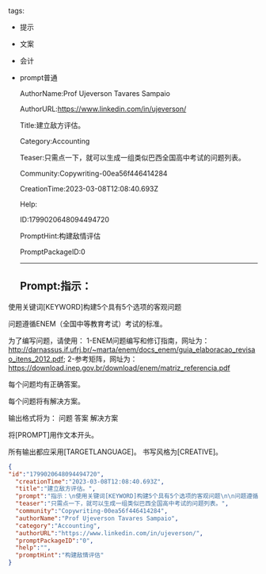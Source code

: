   tags: 
- 提示
- 文案
- 会计
- prompt普通

  AuthorName:Prof Ujeverson Tavares Sampaio

  AuthorURL:https://www.linkedin.com/in/ujeverson/

  Title:建立敌方评估。

  Category:Accounting

  Teaser:只需点一下，就可以生成一组类似巴西全国高中考试的问题列表。

  Community:Copywriting-00ea56f446414284

  CreationTime:2023-03-08T12:08:40.693Z

  Help:

  ID:1799020648094494720

  PromptHint:构建敌情评估

  PromptPackageID:0

  ---

  ## Prompt:指示：
使用关键词[KEYWORD]构建5个具有5个选项的客观问题

问题遵循ENEM（全国中等教育考试）考试的标准。

为了编写问题，请使用：
1-ENEM问题编写和修订指南，网址为：http://darnassus.if.ufrj.br/~marta/enem/docs_enem/guia_elaboracao_revisao_itens_2012.pdf;
2-参考矩阵，网址为：https://download.inep.gov.br/download/enem/matriz_referencia.pdf

每个问题均有正确答案。

每个问题将有解决方案。

输出格式将为：
问题
答案
解决方案

将[PROMPT]用作文本开头。

所有输出都应采用[TARGETLANGUAGE]。
书写风格为[CREATIVE]。

  ```json
  {
  "id":"1799020648094494720",
    "creationTime":"2023-03-08T12:08:40.693Z",
    "title":"建立敌方评估。",
    "prompt":"指示：\n使用关键词[KEYWORD]构建5个具有5个选项的客观问题\n\n问题遵循ENEM（全国中等教育考试）考试的标准。\n\n为了编写问题，请使用：\n1-ENEM问题编写和修订指南，网址为：http://darnassus.if.ufrj.br/~marta/enem/docs_enem/guia_elaboracao_revisao_itens_2012.pdf;\n2-参考矩阵，网址为：https://download.inep.gov.br/download/enem/matriz_referencia.pdf\n\n每个问题均有正确答案。\n\n每个问题将有解决方案。\n\n输出格式将为：\n问题\n答案\n解决方案\n\n将[PROMPT]用作文本开头。\n\n所有输出都应采用[TARGETLANGUAGE]。\n书写风格为[CREATIVE]。",
    "teaser":"只需点一下，就可以生成一组类似巴西全国高中考试的问题列表。",
    "community":"Copywriting-00ea56f446414284",
    "authorName":"Prof Ujeverson Tavares Sampaio",
    "category":"Accounting",
    "authorURL":"https://www.linkedin.com/in/ujeverson/",
    "promptPackageID":"0",
    "help":"",
    "promptHint":"构建敌情评估"
  }
  ```
